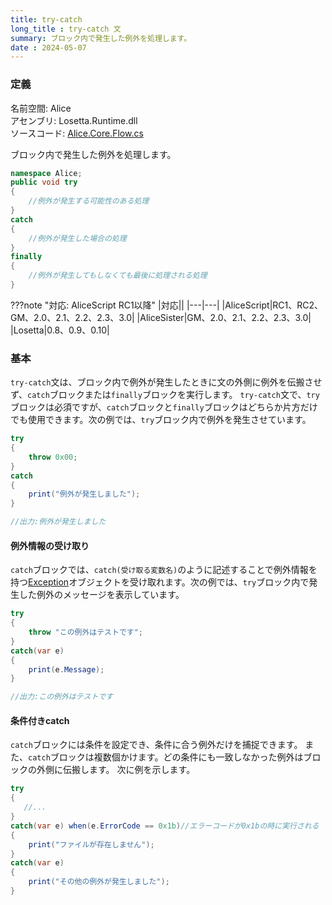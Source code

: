 ```yaml
---
title: try-catch
long_title : try-catch 文
summary: ブロック内で発生した例外を処理します。
date : 2024-05-07
---
```


### 定義
名前空間: Alice<br/>
アセンブリ: Losetta.Runtime.dll<br/>
ソースコード: [Alice.Core.Flow.cs](https://github.com/WSOFT-Project/Losetta/blob/master/Losetta.Runtime/Core/Alice.Core.Flow.cs)

ブロック内で発生した例外を処理します。

```cs title="AliceScript"
namespace Alice;
public void try
{
    //例外が発生する可能性のある処理
}
catch
{
    //例外が発生した場合の処理
}
finally
{
    //例外が発生してもしなくても最後に処理される処理
}
```


???note "対応: AliceScript RC1以降"
    |対応||
    |---|---|
    |AliceScript|RC1、RC2、GM、2.0、2.1、2.2、2.3、3.0|
    |AliceSister|GM、2.0、2.1、2.2、2.3、3.0|
    |Losetta|0.8、0.9、0.10|

### 基本
`try-catch`文は、ブロック内で例外が発生したときに文の外側に例外を伝搬させず、`catch`ブロックまたは`finally`ブロックを実行します。
`try-catch`文で、`try`ブロックは必須ですが、`catch`ブロックと`finally`ブロックはどちらか片方だけでも使用できます。次の例では、`try`ブロック内で例外を発生させています。

```cs title="AliceScript"
try
{
    throw 0x00;
}
catch
{
    print("例外が発生しました");
}

//出力:例外が発生しました
```

#### 例外情報の受け取り
`catch`ブロックでは、`catch(受け取る変数名)`のように記述することで例外情報を持つ[Exception](./exception/index.md)オブジェクトを受け取れます。次の例では、`try`ブロック内で発生した例外のメッセージを表示しています。

```cs title="AliceScript"
try
{
    throw "この例外はテストです";
}
catch(var e)
{
    print(e.Message);
}

//出力:この例外はテストです
```

#### 条件付きcatch
`catch`ブロックには条件を設定でき、条件に合う例外だけを捕捉できます。
また、`catch`ブロックは複数個かけます。どの条件にも一致しなかった例外はブロックの外側に伝搬します。
次に例を示します。

```cs title="AliceScript"
try
{
   //...
}
catch(var e) when(e.ErrorCode == 0x1b)//エラーコードが0x1bの時に実行される
{
    print("ファイルが存在しません");
}
catch(var e)
{
    print("その他の例外が発生しました");
}
```
